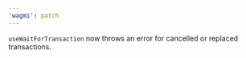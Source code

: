 ```yaml
---
'wagmi': patch
---
```


`useWaitForTransaction` now throws an error for cancelled or replaced transactions.
